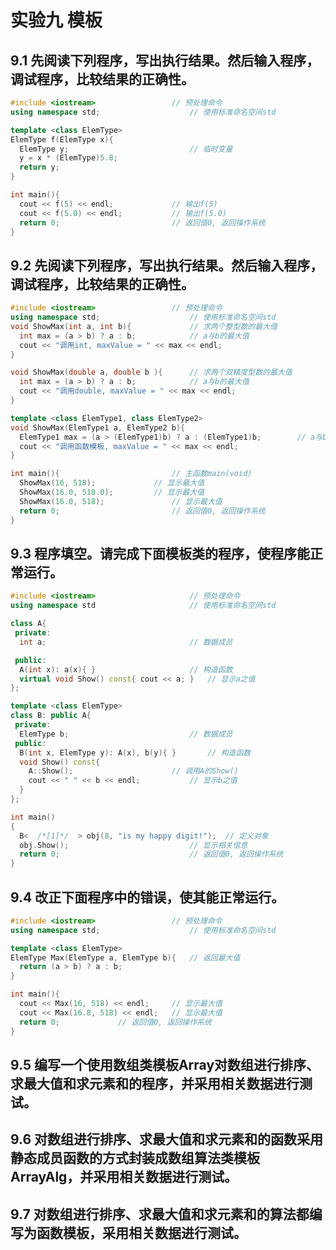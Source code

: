 # 实验九 模板

## 9.1 先阅读下列程序，写出执行结果。然后输入程序，调试程序，比较结果的正确性。
```cpp
#include <iostream>					// 预处理命令
using namespace std;					// 使用标准命名空间std

template <class ElemType>
ElemType f(ElemType x){
  ElemType y;							// 临时变量
  y = x * (ElemType)5.8;
  return y;
}

int main(){
  cout << f(5) << endl;				// 输出f(5)
  cout << f(5.0) << endl;			// 输出f(5.0)
  return 0;                    		// 返回值0, 返回操作系统
}
```

## 9.2 先阅读下列程序，写出执行结果。然后输入程序，调试程序，比较结果的正确性。
```cpp
#include <iostream>					// 预处理命令
using namespace std;					// 使用标准命名空间std
void ShowMax(int a, int b){				// 求两个整型数的最大值
  int max = (a > b) ? a : b;			// a与b的最大值
  cout << "调用int, maxValue = " << max << endl;
}

void ShowMax(double a, double b ){		// 求两个双精度型数的最大值
  int max = (a > b) ? a : b;			// a与b的最大值
  cout << "调用double, maxValue = " << max << endl;
}

template <class ElemType1, class ElemType2>
void ShowMax(ElemType1 a, ElemType2 b){
  ElemType1 max = (a > (ElemType1)b) ? a : (ElemType1)b;		// a与b的最大值
  cout << "调用函数模板, maxValue = " << max << endl;
}

int main(){							// 主函数main(void)
  ShowMax(16, 518);				// 显示最大值
  ShowMax(16.0, 518.0);			// 显示最大值
  ShowMax(16.0, 518);				// 显示最大值
  return 0;                    		// 返回值0, 返回操作系统
}
```

## 9.3 程序填空。请完成下面模板类的程序，使程序能正常运行。
```cpp
#include <iostream>						// 预处理命令
using namespace std						// 使用标准命名空间std

class A{
 private:
  int a;								// 数据成员

 public:
  A(int x): a(x){ }						// 构造函数
  virtual void Show() const{ cout << a; }	// 显示a之值
};

template <class ElemType>
class B: public A{
 private:
  ElemType b;							// 数据成员
 public:
  B(int x, ElemType y): A(x), b(y){ }		// 构造函数
  void Show() const{
    A::Show();						// 调用A的Show()
    cout << " " << b << endl;			// 显示b之值
  }
};

int main()								
{
  B<  /*[1]*/  > obj(8, "is my happy digit!");	// 定义对象
  obj.Show();							// 显示相关信息
  return 0;								// 返回值0, 返回操作系统
}

```

## 9.4 改正下面程序中的错误，使其能正常运行。
```cpp
#include <iostream>					// 预处理命令						
using namespace std;					// 使用标准命名空间std				

template <class ElemType>											
ElemType Max(ElemType a, ElemType b){	// 返回最大值					
  return (a > b) ? a : b;
}			

int main(){   
  cout << Max(16, 518) << endl;		// 显示最大值						
  cout << Max(16.8, 518) << endl;	// 显示最大值						
  return 0;				// 返回值0, 返回操作系统					
}				

```

## 9.5 编写一个使用数组类模板Array对数组进行排序、求最大值和求元素和的程序，并采用相关数据进行测试。

## 9.6 对数组进行排序、求最大值和求元素和的函数采用静态成员函数的方式封装成数组算法类模板ArrayAlg，并采用相关数据进行测试。

## 9.7 对数组进行排序、求最大值和求元素和的算法都编写为函数模板，采用相关数据进行测试。
